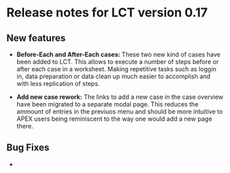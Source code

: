 # Release notes for LCT version 0.17

## New features

- **Before-Each and After-Each cases:** These two new kind of cases have been added to LCT. This allows to execute a number of steps before or after each case in a worksheet. Making repetitive tasks such as loggin in, data preparation or data clean up much easier to accomplish and with less replication of steps.

- **Add new case rework:** The links to add a new case in the case overview have been migrated to a separate modal page. This reduces the ammount of entries in the previuos menu and should be more intuitive to APEX users being reminiscent to the way one would add a new page there.



## Bug Fixes

- 